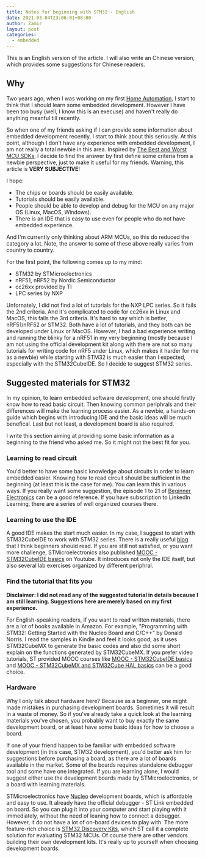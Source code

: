```yaml
---
title: Notes for beginning with STM32 - English
date: 2021-03-04T23:06:01+08:00
author: Zamir
layout: post
categories:
  - embedded
---
```


This is an English version of the article. I will also write an Chinese version, which provides some suggestions for Chinese readers.

## Why

Two years ago, when I was working on my first [Home Automation](https://sztsian.github.io/home-automation-1/), I start to think that I should learn some embedded development. However I have been too busy (well, I know this is an execuse) and haven't really do anything meanful till recently.

So when one of my friends asking if I can provide some information about embedded development recently, I start to think about this seriously. At this point, although I don't have any experience with embedded development, I am not really a total newbie in this area. Inspired by [The Best and Worst MCU SDKs](https://interrupt.memfault.com/blog/the-best-and-worst-mcu-sdks), I decide to find the answer by first define some criteria from a newbie perspective, just to make it useful for my friends. Warning, this article is  **VERY SUBJECTIVE**!

I hope:

* The chips or boards should be easily available.
* Tutorials should be easily available.
* People should be able to develop and debug for the MCU on any major OS (Linux, MacOS, Windows).
* There is an IDE that is easy to use even for people who do not have embedded experience.

And I'm currently only thinking about ARM MCUs, so this do reduced the category a lot. Note, the answer to some of these above really varies from country to country.

For the first point, the following comes up to my mind:
* STM32 by STMicroelectronics
* nRF51, nRF52 by Nordic Semiconductor
* cc26xx provided by TI
* LPC series by NXP

Unfornately, I did not find a lot of tutorials for the NXP LPC series. So it fails the 2nd criteria. And it's complicated to code for cc26xx in Linux and MacOS, this fails the 3rd criteria.
It's hard to say which is better, nRF51/nRF52 or STM32. Both have a lot of tutorials, and they both can be developed under Linux or MacOS. However, I had a bad experience writing and running the blinky for a nRF51 in my very beginning (mostly because I am not using the official development kit along with there are not so many tutorials for writing code for nRF5 under Linux, which makes it harder for me as a newbie) while starting with STM32 is much easier than I expected, especially with the STM32CubeIDE. So I decide to suggest STM32 series.

## Suggested materials for STM32

In my opinion, to learn embedded software development, one should firstly know how to read basic circuit. Then knowing common periphrals and their differences will make the learning process easier. As a newbie, a hands-on guide which begins with introducing IDE and the basic ideas will be much benefical. Last but not least, a development board is also required.

I write this section aiming at providing some basic information as a beginning to the friend who asked me. So it might not the best fit for you.

### Learning to read circuit

You'd better to have some basic knowledge about circuits in order to learn embedded easier. Knowing how to read circuit should be sufficient in the beginning (at least this is the case for me). You can learn this in various ways. If you really want some suggestion, the episode 1 to 21 of [Beginner Electronics](https://www.youtube.com/playlist?list=PLah6faXAgguOeMUIxS22ZU4w5nDvCl5gs) can be a good reference. If you have subscription to LinkedIn Learning, there are a series of well organized courses there.

### Learning to use the IDE

A good IDE makes the start much easier. In my case, I suggest to start with STM32CubeIDE to work with STM32 series. There is a really useful [blog](https://01001000.xyz/2020-05-11-Tutorial-STM32CubeIDE-Getting-started/) that I think beginners should read. If you are still not satisfied, or you want more challenge, STMicroelectronics also published [MOOC - STM32CubeIDE basics](https://www.youtube.com/playlist?list=PLnMKNibPkDnFCosVVv98U5dCulE6T3Iy8) on Youtube. It introduces not only the IDE itself, but also several lab exercises organized by different periphral.

### Find the tutorial that fits you

**Disclaimer: I did not read any of the suggested tutorial in details because I am still learning. Suggestions here are merely based on my first experience.**

For English-speaking readers, if you want to read written materials, there are a lot of books available in Amazon. For example, "Programming with STM32: Getting Started with the Nucleo Board and C/C++" by Donald Norris. I read the samples in Kindle and feel it looks good, as it uses STM32CubeMX to generate the basic codes and also did some short explain on the functions generated by STM32CubeMX.
If you prefer video tutorials, ST provided MOOC courses like [MOOC - STM32CubeIDE basics](https://www.youtube.com/playlist?list=PLnMKNibPkDnFCosVVv98U5dCulE6T3Iy8) and [MOOC - STM32CubeMX and STM32Cube HAL basics](https://www.youtube.com/playlist?list=PLnMKNibPkDnGtuIl5v0CvC81Am7SKpj02) can be a good choice.

### Hardware

Why I only talk about hardware here? Because as a beginner, one might made mistakes in purchasing development boards. Sometimes it will result in a waste of money. So if you've already take a quick look at the learning materials you've chosen, you probably want to buy exactly the same development board, or at least have some basic ideas for how to choose a board.

If one of your friend happen to be familiar with embedded software development (in this case, STM32 development), you'd better ask him for suggestions before purchasing a board, as there are a lot of boards available in the market. Some of the boards requires standalone debugger tool and some have one integrated. If you are learning alone, I would suggest either use the development boards made by STMicroelectronics, or a board with learning materials.

STMicroelectronics have [Nucleo](https://www.st.com/en/ecosystems/stm32-nucleo.html) development boards, which is affordable and easy to use. It already have the official debugger - ST Link embedded on board. So you can plug it into your computer and start playing with it immediately, without the need of leaning how to connect a debugger. However, it do not have a lot of on-board devices to play with. The more feature-rich choice is [STM32 Discovery Kits](https://www.st.com/content/st_com/en/products/evaluation-tools/product-evaluation-tools/mcu-mpu-eval-tools/stm32-mcu-mpu-eval-tools/stm32-discovery-kits.html), which ST call it a complete solution for evaluating STM32 MCUs.
Of course there are other vendors building their own development kits. It's really up to yourself when choosing development boards.
